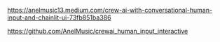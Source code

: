 https://anelmusic13.medium.com/crew-ai-with-conversational-human-input-and-chainlit-ui-73fb851ba386

https://github.com/AnelMusic/crewai_human_input_interactive